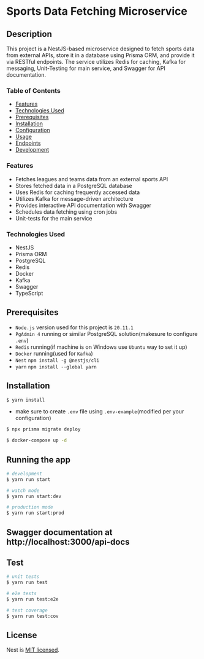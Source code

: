# Sports Data Fetching Microservice

## Description

This project is a NestJS-based microservice designed to fetch sports data from external APIs, store it in a database using Prisma ORM, and provide it via RESTful endpoints. The service utilizes Redis for caching, Kafka for messaging, Unit-Testing for main service, and Swagger for API documentation.

### Table of Contents

- [Features](#features)
- [Technologies Used](#technologies-used)
- [Prerequisites](#prerequisites)
- [Installation](#installation)
- [Configuration](#configuration)
- [Usage](#usage)
- [Endpoints](#endpoints)
- [Development](#development)

### Features

- Fetches leagues and teams data from an external sports API
- Stores fetched data in a PostgreSQL database
- Uses Redis for caching frequently accessed data
- Utilizes Kafka for message-driven architecture
- Provides interactive API documentation with Swagger
- Schedules data fetching using cron jobs
- Unit-tests for the main service

### Technologies Used

- NestJS
- Prisma ORM
- PostgreSQL
- Redis
- Docker
- Kafka
- Swagger
- TypeScript

## Prerequisites

- `Node.js` version used for this project is `20.11.1` 
- `PgAdmin 4` running or similar PostgreSQL solution(makesure to configure `.env`)
- `Redis` running(if machine is on Windows use `Ubuntu` way to set it up)
- `Docker` running(used for `Kafka`)
- `Nest` `npm install -g @nestjs/cli`
- `yarn` `npm install --global yarn`

## Installation

```bash
$ yarn install
```
- make sure to create `.env` file using `.env-example`(modified per your configuration)

```bash
$ npx prisma migrate deploy
```

```bash
$ docker-compose up -d
```

## Running the app

```bash
# development
$ yarn run start

# watch mode
$ yarn run start:dev

# production mode
$ yarn run start:prod
```

## Swagger documentation at http://localhost:3000/api-docs

## Test

```bash
# unit tests
$ yarn run test

# e2e tests
$ yarn run test:e2e

# test coverage
$ yarn run test:cov
```

## License

Nest is [MIT licensed](LICENSE).
